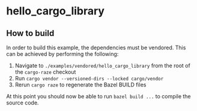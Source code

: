# hello_cargo_library

## How to build

In order to build this example, the dependencies must be vendored. This can be achieved by performing the following:

1. Navigate to `./examples/vendored/hello_cargo_library` from the root of the `cargo-raze` checkout
2. Run `cargo vendor --versioned-dirs --locked cargo/vendor`
3. Rerun `cargo raze` to regenerate the Bazel BUILD files

At this point you should now be able to run `bazel build ...` to compile the source code.

